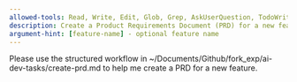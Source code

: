 ```yaml
---
allowed-tools: Read, Write, Edit, Glob, Grep, AskUserQuestion, TodoWrite, WebSearch, WebFetch
description: Create a Product Requirements Document (PRD) for a new feature using structured workflow
argument-hint: [feature-name] - optional feature name
---
```


Please use the structured workflow in ~/Documents/Github/fork_exp/ai-dev-tasks/create-prd.md to help me create a PRD for a new feature.